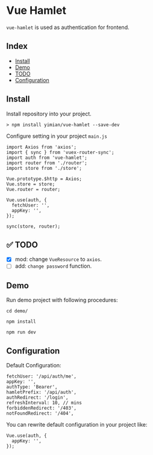 # Vue Hamlet
`vue-hamlet` is used as authentication for frontend.

## Index
* [Install](#install)
* [Demo](#demo)
* [TODO](#white_check_mark-todo)
* [Configuration](#configuration)

## Install
Install repository into your project.
~~~
> npm install yimian/vue-hamlet --save-dev
~~~
Configure setting in your project `main.js`
~~~
import Axios from 'axios';
import { sync } from 'vuex-router-sync';
import auth from 'vue-hamlet';
import router from './router';
import store from './store';

Vue.prototype.$http = Axios;
Vue.store = store;
Vue.router = router;

Vue.use(auth, {
  fetchUser: '',
  appKey: '',
});

sync(store, router);
~~~

## :white_check_mark: TODO
- [x] mod: change `VueResource` to `axios`.
- [ ] add: `change password` function.

## Demo
Run demo project with following procedures:
~~~
cd demo/
~~~
~~~
npm install
~~~
~~~
npm run dev
~~~


## Configuration
Default Configuration:
~~~
fetchUser: '/api/auth/me',
appKey: '',
authType: 'Bearer',
hamletPrefix: '/api/auth',
authRedirect: '/login',
refreshInterval: 10, // mins
forbiddenRedirect: '/403',
notFoundRedirect: '/404',
~~~

You can rewrite default configuration in your project like:
~~~
Vue.use(auth, {
  appKey: '',
});
~~~
